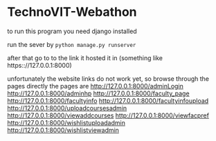 # TechnoVIT-Webathon

to run this program you need django installed

run the sever by `python manage.py runserver`

after that go to to the link it hosted it in (something like https:://127.0.0.1:8000)

unfortunately the website links do not work yet, so browse through the pages directly
the pages are
http://127.0.0.1:8000/adminLogin
http://127.0.0.1:8000/adminhp
http://127.0.0.1:8000/faculty_page
http://127.0.0.1:8000/facultyinfo
http://127.0.0.1:8000/facultyinfoupload
http://127.0.0.1:8000/uploadcoursesadmin
http://127.0.0.1:8000/viewaddcourses
http://127.0.0.1:8000/viewfacpref
http://127.0.0.1:8000/wishlistuploadadmin
http://127.0.0.1:8000/wishlistviewadmin

